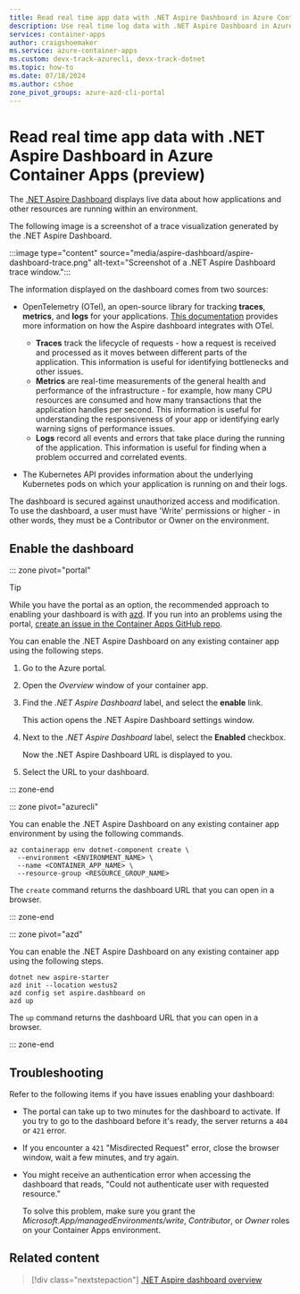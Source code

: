 ```yaml
---
title: Read real time app data with .NET Aspire Dashboard in Azure Container Apps
description: Use real time log data with .NET Aspire Dashboard in Azure Container Apps.
services: container-apps
author: craigshoemaker
ms.service: azure-container-apps
ms.custom: devx-track-azurecli, devx-track-dotnet
ms.topic: how-to
ms.date: 07/18/2024
ms.author: cshoe
zone_pivot_groups: azure-azd-cli-portal
---
```


# Read real time app data with .NET Aspire Dashboard in Azure Container Apps (preview)

The [.NET Aspire Dashboard](/dotnet/aspire/fundamentals/dashboard/overview) displays live data about how applications and other resources are running within an environment.

The following image is a screenshot of a trace visualization generated by the .NET Aspire Dashboard.

:::image type="content" source="media/aspire-dashboard/aspire-dashboard-trace.png" alt-text="Screenshot of a .NET Aspire Dashboard trace window.":::

The information displayed on the dashboard comes from two sources:

- OpenTelemetry (OTel), an open-source library for tracking **traces**, **metrics**, and **logs** for your applications. [This documentation](https://learn.microsoft.com/en-us/dotnet/aspire/fundamentals/telemetry) provides more information on how the Aspire dashboard integrates with OTel.

    - **Traces** track the lifecycle of requests - how a request is received and processed as it moves between different parts of the application. This information is useful for identifying bottlenecks and other issues.
    - **Metrics** are real-time measurements of the general health and performance of the infrastructure - for example, how many CPU resources are consumed and how many transactions that the application handles per second. This information is useful for understanding the responsiveness of your app or identifying early warning signs of performance issues.
    - **Logs** record all events and errors that take place during the running of the application. This information is useful for finding when a problem occurred and correlated events.

- The Kubernetes API provides information about the underlying Kubernetes pods on which your application is running on and their logs.

The dashboard is secured against unauthorized access and modification. To use the dashboard, a user must have 'Write' permissions or higher - in other words, they must be a Contributor or Owner on the environment.

## Enable the dashboard

::: zone pivot="portal"

> [!TIP]
> While you have the portal as an option, the recommended approach to enabling your dashboard is with [azd](aspire-dashboard.md?pivots=azd). If you run into an problems using the portal, [create an issue in the Container Apps GitHub repo](https://github.com/microsoft/azure-container-apps/issues).

You can enable the .NET Aspire Dashboard on any existing container app using the following steps.

1. Go to the Azure portal.

1. Open the *Overview* window of your container app.

1. Find the *.NET Aspire Dashboard* label, and select the **enable** link.

    This action opens the .NET Aspire Dashboard settings window.

1. Next to the *.NET Aspire Dashboard* label, select the **Enabled** checkbox.

    Now the .NET Aspire Dashboard URL is displayed to you.

1. Select the URL to your dashboard.

::: zone-end

::: zone pivot="azurecli"

You can enable the .NET Aspire Dashboard on any existing container app environment by using the following commands. 

```azurecli
az containerapp env dotnet-component create \
  --environment <ENVIRONMENT_NAME> \
  --name <CONTAINER_APP_NAME> \
  --resource-group <RESOURCE_GROUP_NAME>
```

The `create` command returns the dashboard URL that you can open in a browser.

::: zone-end

::: zone pivot="azd"

You can enable the .NET Aspire Dashboard on any existing container app using the following steps.

```azurecli
dotnet new aspire-starter
azd init --location westus2
azd config set aspire.dashboard on
azd up
```

The `up` command returns the dashboard URL that you can open in a browser.

::: zone-end

## Troubleshooting

Refer to the following items if you have issues enabling your dashboard:

- The portal can take up to two minutes for the dashboard to activate. If you try to go to the dashboard before it's ready, the server returns a `404` or `421` error.

- If you encounter a `421` "Misdirected Request" error, close the browser window, wait a few minutes, and try again.

- You might receive an authentication error when accessing the dashboard that reads, "Could not authenticate user with requested resource."

    To solve this problem, make sure you grant the *Microsoft.App/managedEnvironments/write*, *Contributor*, or *Owner* roles on your Container Apps environment.

## Related content

> [!div class="nextstepaction"]
[.NET Aspire dashboard overview](/dotnet/aspire/fundamentals/dashboard/overview)
